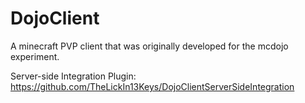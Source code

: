 # DojoClient
A minecraft PVP client that was originally developed for the mcdojo experiment.

Server-side Integration Plugin:
https://github.com/TheLickIn13Keys/DojoClientServerSideIntegration
